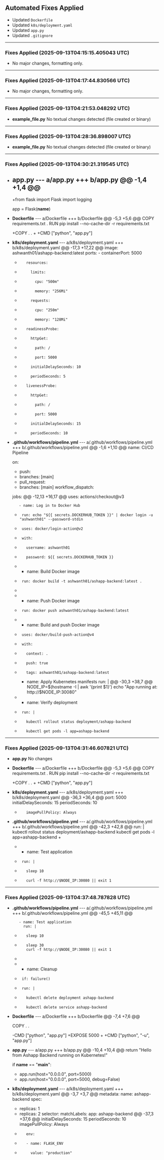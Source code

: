 

## Automated Fixes Applied
- Updated `Dockerfile`
- Updated `k8s/deployment.yaml`
- Updated `app.py`
- Updated `.gitignore`

---
### Fixes Applied (2025-09-13T04:15:15.405043 UTC)
- No major changes, formatting only.


---
### Fixes Applied (2025-09-13T04:17:44.830566 UTC)
- No major changes, formatting only.


---
### Fixes Applied (2025-09-13T04:21:53.048292 UTC)
- **example_file.py**
    No textual changes detected (file created or binary)



---
### Fixes Applied (2025-09-13T04:28:36.898007 UTC)
- **example_file.py**
    No textual changes detected (file created or binary)



---
### Fixes Applied (2025-09-13T04:30:21.319545 UTC)

- **app.py**
    --- a/app.py
    +++ b/app.py
    @@ -1,4 +1,4 @@
    -
    +from flask import Flask
     import logging
     
     app = Flask(__name__)

- **Dockerfile**
    --- a/Dockerfile
    +++ b/Dockerfile
    @@ -5,3 +5,6 @@
     COPY requirements.txt .
     RUN pip install --no-cache-dir -r requirements.txt
     
    +COPY . .
    +
    +CMD ["python", "app.py"]

- **k8s/deployment.yaml**
    --- a/k8s/deployment.yaml
    +++ b/k8s/deployment.yaml
    @@ -17,3 +17,22 @@
             image: ashwanth01/ashapp-backend:latest
             ports:
             - containerPort: 5000
    +        resources:
    +          limits:
    +            cpu: "500m"
    +            memory: "256Mi"
    +          requests:
    +            cpu: "250m"
    +            memory: "128Mi"
    +        readinessProbe:
    +          httpGet:
    +            path: /
    +            port: 5000
    +          initialDelaySeconds: 10
    +          periodSeconds: 5
    +        livenessProbe:
    +          httpGet:
    +            path: /
    +            port: 5000
    +          initialDelaySeconds: 15
    +          periodSeconds: 10

- **.github/workflows/pipeline.yml**
    --- a/.github/workflows/pipeline.yml
    +++ b/.github/workflows/pipeline.yml
    @@ -1,6 +1,10 @@
     name: CI/CD Pipeline
     
     on:
    +  push:
    +    branches: [main]
    +  pull_request:
    +    branches: [main]
       workflow_dispatch:
     
     jobs:
    @@ -12,13 +16,17 @@
           uses: actions/checkout@v3
     
         - name: Log in to Docker Hub
    -      run: echo "${{ secrets.DOCKERHUB_TOKEN }}" | docker login -u "ashwanth01" --password-stdin
    +      uses: docker/login-action@v2
    +      with:
    +        username: ashwanth01
    +        password: ${{ secrets.DOCKERHUB_TOKEN }}
     
    -    - name: Build Docker image
    -      run: docker build -t ashwanth01/ashapp-backend:latest .
    -
    -    - name: Push Docker image
    -      run: docker push ashwanth01/ashapp-backend:latest
    +    - name: Build and push Docker image
    +      uses: docker/build-push-action@v4
    +      with:
    +        context: .
    +        push: true
    +        tags: ashwanth01/ashapp-backend:latest
     
         - name: Apply Kubernetes manifests
           run: |
    @@ -30,3 +38,7 @@
             NODE_IP=$(hostname -I | awk '{print $1}')
             echo "App running at: http://$NODE_IP:30080"
     
    +    - name: Verify deployment
    +      run: |
    +        kubectl rollout status deployment/ashapp-backend
    +        kubectl get pods -l app=ashapp-backend


---
### Fixes Applied (2025-09-13T04:31:46.607821 UTC)

- **app.py**
    No changes

- **Dockerfile**
    --- a/Dockerfile
    +++ b/Dockerfile
    @@ -5,3 +5,6 @@
     COPY requirements.txt .
     RUN pip install --no-cache-dir -r requirements.txt
     
    +COPY . .
    +
    +CMD ["python", "app.py"]

- **k8s/deployment.yaml**
    --- a/k8s/deployment.yaml
    +++ b/k8s/deployment.yaml
    @@ -36,3 +36,4 @@
                 port: 5000
               initialDelaySeconds: 15
               periodSeconds: 10
    +        imagePullPolicy: Always

- **.github/workflows/pipeline.yml**
    --- a/.github/workflows/pipeline.yml
    +++ b/.github/workflows/pipeline.yml
    @@ -42,3 +42,8 @@
           run: |
             kubectl rollout status deployment/ashapp-backend
             kubectl get pods -l app=ashapp-backend
    +
    +    - name: Test application
    +      run: |
    +        sleep 10
    +        curl -f http://$NODE_IP:30080 || exit 1


---
### Fixes Applied (2025-09-13T04:37:48.787828 UTC)

- **.github/workflows/pipeline.yml**
    --- a/.github/workflows/pipeline.yml
    +++ b/.github/workflows/pipeline.yml
    @@ -45,5 +45,11 @@
     
         - name: Test application
           run: |
    -        sleep 10
    +        sleep 30
             curl -f http://$NODE_IP:30080 || exit 1
    +
    +    - name: Cleanup
    +      if: failure()
    +      run: |
    +        kubectl delete deployment ashapp-backend
    +        kubectl delete service ashapp-backend

- **Dockerfile**
    --- a/Dockerfile
    +++ b/Dockerfile
    @@ -7,4 +7,6 @@
     
     COPY . .
     
    -CMD ["python", "app.py"]
    +EXPOSE 5000
    +
    +CMD ["python", "-u", "app.py"]

- **app.py**
    --- a/app.py
    +++ b/app.py
    @@ -10,4 +10,4 @@
         return "Hello from Ashapp Backend running on Kubernetes!"
     
     if __name__ == "__main__":
    -    app.run(host="0.0.0.0", port=5000)
    +    app.run(host="0.0.0.0", port=5000, debug=False)

- **k8s/deployment.yaml**
    --- a/k8s/deployment.yaml
    +++ b/k8s/deployment.yaml
    @@ -3,7 +3,7 @@
     metadata:
       name: ashapp-backend
     spec:
    -  replicas: 1
    +  replicas: 2
       selector:
         matchLabels:
           app: ashapp-backend
    @@ -37,3 +37,6 @@
               initialDelaySeconds: 15
               periodSeconds: 10
             imagePullPolicy: Always
    +        env:
    +        - name: FLASK_ENV
    +          value: "production"
